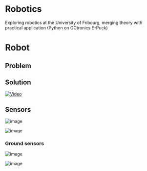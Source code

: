 # Robotics
Exploring robotics at the  University of Fribourg, merging theory with practical application (Python on GCtronics E-Puck)

# Robot

## Problem ##


## Solution ##
[![Video]({image-url})]({[video-url](https://drive.google.com/file/d/10L-9LE8CBI6b6enJoej369WZbAujUm4E/view)} "Link Title")


## Sensors

![image](https://github.com/oliolioli/Robotics/assets/4264535/60756dc9-6ed8-4cfa-9c25-9c1cd0529279)

![image](https://github.com/oliolioli/Robotics/assets/4264535/403a406f-dc51-4b47-b276-d04d071d8089)


### Ground sensors

![image](https://github.com/oliolioli/Robotics/assets/4264535/01f7d0ac-3de5-4c95-a83d-44bbb603cf02)

![image](https://github.com/oliolioli/Robotics/assets/4264535/2fbc87e7-bad2-4672-a514-2d734a0221df)
